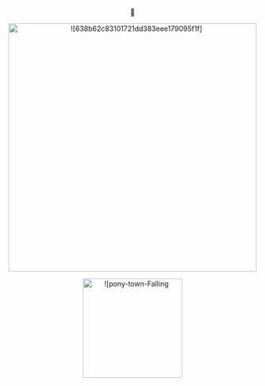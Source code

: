 
<p align="center">
  🌸
  <p align="center">
  <img width="500" src="https://github.com/PinkFlowerUniverse/PinkFlowerUniverse/assets/170179384/7ecb2f81-b56d-4735-b7c9-d13dd72e7db3" alt = ![638b62c83101721dd383eee179095f1f]>
</p>
 <p align="center">
  <img width="200" src=https://github.com/PinkFlowerUniverse/PinkFlowerUniverse/assets/170179384/b9b95551-dfa5-49cd-9ac6-5eaf763e7c90 alt = ![pony-town-Falling Petals-sit-hearts-blush-name-8x]>
